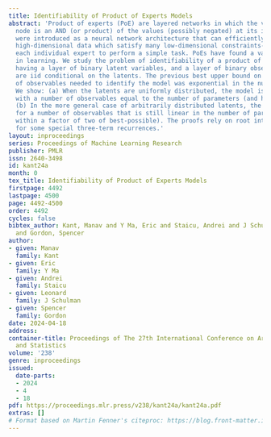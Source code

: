 ```yaml
---
title: Identifiability of Product of Experts Models
abstract: 'Product of experts (PoE) are layered networks in which the value at each
  node is an AND (or product) of the values (possibly negated) at its inputs. These
  were introduced as a neural network architecture that can efficiently learn to generate
  high-dimensional data which satisfy many low-dimensional constraints-thereby allowing
  each individual expert to perform a simple task. PoEs have found a variety of applications
  in learning. We study the problem of identifiability of a product of experts model
  having a layer of binary latent variables, and a layer of binary observables that
  are iid conditional on the latents. The previous best upper bound on the number
  of observables needed to identify the model was exponential in the number of parameters.
  We show: (a) When the latents are uniformly distributed, the model is identifiable
  with a number of observables equal to the number of parameters (and hence best possible).
  (b) In the more general case of arbitrarily distributed latents, the model is identifiable
  for a number of observables that is still linear in the number of parameters (and
  within a factor of two of best-possible). The proofs rely on root interlacing phenomena
  for some special three-term recurrences.'
layout: inproceedings
series: Proceedings of Machine Learning Research
publisher: PMLR
issn: 2640-3498
id: kant24a
month: 0
tex_title: Identifiability of Product of Experts Models
firstpage: 4492
lastpage: 4500
page: 4492-4500
order: 4492
cycles: false
bibtex_author: Kant, Manav and Y Ma, Eric and Staicu, Andrei and J Schulman, Leonard
  and Gordon, Spencer
author:
- given: Manav
  family: Kant
- given: Eric
  family: Y Ma
- given: Andrei
  family: Staicu
- given: Leonard
  family: J Schulman
- given: Spencer
  family: Gordon
date: 2024-04-18
address:
container-title: Proceedings of The 27th International Conference on Artificial Intelligence
  and Statistics
volume: '238'
genre: inproceedings
issued:
  date-parts:
  - 2024
  - 4
  - 18
pdf: https://proceedings.mlr.press/v238/kant24a/kant24a.pdf
extras: []
# Format based on Martin Fenner's citeproc: https://blog.front-matter.io/posts/citeproc-yaml-for-bibliographies/
---
```

